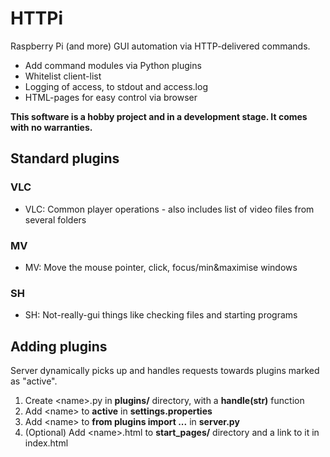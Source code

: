 # HTTPi

Raspberry Pi (and more) GUI automation via HTTP-delivered commands.

- Add command modules via Python plugins
- Whitelist client-list
- Logging of access, to stdout and access.log
- HTML-pages for easy control via browser

**This software is a hobby project and in a development stage.
It comes with no warranties.**

## Standard plugins

### VLC

- VLC: Common player operations - also includes list of video files from several folders

### MV

- MV: Move the mouse pointer, click, focus/min&maximise windows

### SH

- SH: Not-really-gui things like checking files and starting programs

## Adding plugins

Server dynamically picks up and handles requests towards plugins marked as "active".

1. Create &lt;name>.py in **plugins/** directory, with a **handle(str)** function
2. Add &lt;name> to **active** in **settings.properties**
3. Add &lt;name> to **from plugins import ...** in **server.py**
4. (Optional) Add &lt;name>.html to **start_pages/** directory and a link to it in index.html
